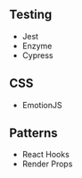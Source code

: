 ## Testing

- Jest
- Enzyme
- Cypress

## CSS

- EmotionJS

## Patterns

- React Hooks
- Render Props
